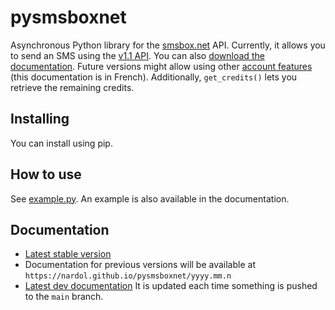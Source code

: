 # pysmsboxnet

Asynchronous Python library for the [smsbox.net](https://www.smsbox.net) API.
Currently, it allows you to send an SMS using the [v1.1 API](https://en.smsbox.net/docs/doc-API-SMSBOX-1.1-EN.html).
You can also [download the documentation](https://en.smsbox.net/docs/doc-API-SMSBOX-1.1-EN.pdf).
Future versions might allow using other [account features](https://en.smsbox.net/docs/doc-APIFunctions-SMSBOX-FR.html) (this documentation is in French).
Additionally, `get_credits()` lets you retrieve the remaining credits.

## Installing

You can install using pip.

## How to use

See [example.py](/example.py).
An example is also available in the documentation.

## Documentation

- [Latest stable version](https://nardol.github.io/pysmsboxnet/stable)
- Documentation for previous versions will be available at `https://nardol.github.io/pysmsboxnet/yyyy.mm.n`
- [Latest dev documentation](https://nardol.github.io/pysmsboxnet/dev)
  It is updated each time something is pushed to the `main` branch.
